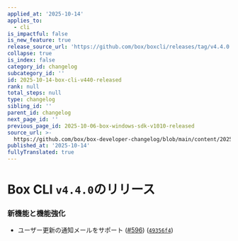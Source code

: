 ```yaml
---
applied_at: '2025-10-14'
applies_to:
  - cli
is_impactful: false
is_new_feature: true
release_source_url: 'https://github.com/box/boxcli/releases/tag/v4.4.0'
collapse: true
is_index: false
category_id: changelog
subcategory_id: ''
id: 2025-10-14-box-cli-v440-released
rank: null
total_steps: null
type: changelog
sibling_id: ''
parent_id: changelog
next_page_id: ''
previous_page_id: 2025-10-06-box-windows-sdk-v1010-released
source_url: >-
  https://github.com/box/box-developer-changelog/blob/main/content/2025/10-14-box-cli-v440-released.md
published_at: '2025-10-14'
fullyTranslated: true
---
```

# Box CLI `v4.4.0`のリリース

### 新機能と機能強化

* ユーザー更新の通知メールをサポート ([#596][1]) ([`49356f4`][2])

[1]: https://github.com/box/boxcli/issues/596

[2]: https://github.com/box/boxcli/commit/49356f4ad954caf0c0d60646debc2bc047bddf7a
